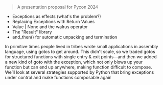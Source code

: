 > A presentation proposal for Pycon 2024
- Exceptions as effects (what's the problem?)
- Replacing Exceptions with Return Values
- Value | None and the walrus operator
- The "Result" library
- and_then() for automatic unpacking and termination

In primitive times people lived in tribes wrote small applications in assembly language, using gotos to get around. This didn't scale, so we traded gotos for structured functions with single entry & exit points—and then we added a new kind of goto with the exception, which not only blows up your function but can end up anywhere, making function difficult to compose. We’ll look at several strategies supported by Python that bring exceptions under control and make functions composable again